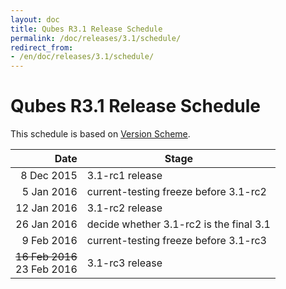 ```yaml
---
layout: doc
title: Qubes R3.1 Release Schedule
permalink: /doc/releases/3.1/schedule/
redirect_from:
- /en/doc/releases/3.1/schedule/
---
```


Qubes R3.1 Release Schedule
===========================

This schedule is based on [Version Scheme](/doc/version-scheme/#release-schedule).

<style>
article td, article th {
    border-width: 2px;
    border-style: double;
    padding: 5px;
}
</style>

|  Date       | Stage                                   |
| -----------:| --------------------------------------- |
|  8 Dec 2015 | 3.1-rc1 release                         |
|  5 Jan 2016 | current-testing freeze before 3.1-rc2   |
| 12 Jan 2016 | 3.1-rc2 release                         |
| 26 Jan 2016 | decide whether 3.1-rc2 is the final 3.1 |
|  9 Feb 2016 | current-testing freeze before 3.1-rc3   |
| <strike>16 Feb 2016</strike><br/>23 Feb 2016 | 3.1-rc3 release                         |
